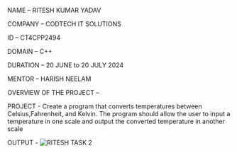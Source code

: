 NAME – RITESH KUMAR YADAV

COMPANY – CODTECH IT SOLUTIONS

ID – CT4CPP2494

DOMAIN – C++

DURATION – 20 JUNE to 20 JULY 2024

MENTOR – HARISH NEELAM

OVERVIEW OF THE PROJECT –

PROJECT - Create a program that converts temperatures between Celsius,Fahrenheit, and Kelvin. The program should allow the user to
input a temperature in one scale and output the converted temperature in another scale

OUTPUT - ![RITESH TASK 2](https://github.com/user-attachments/assets/7c1b4d4c-30b0-4574-9ef1-946868698380)
